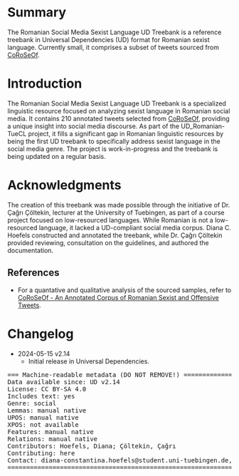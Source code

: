 # Summary

The Romanian Social Media Sexist Language UD Treebank is a reference treebank in Universal Dependencies (UD) format for Romanian sexist language. Currently small, it comprises a subset of tweets sourced from [CoRoSeOf](https://github.com/DianaHoefels/CoRoSeOf). 

# Introduction

The Romanian Social Media Sexist Language UD Treebank is a specialized linguistic resource focused on analyzing sexist language in Romanian social media. It contains 210 annotated tweets selected from [CoRoSeOf](https://github.com/DianaHoefels/CoRoSeOf), providing a unique insight into social media discourse. As part of the UD_Romanian-TueCL project, it fills a significant gap in Romanian linguistic resources by being the first UD treebank to specifically address sexist language in the social media genre. The project is work-in-progress and the treebank is being updated on a regular basis.


# Acknowledgments

The creation of this treebank was made possible through the initiative of Dr. Çağrı Çöltekin, lecturer at the University of Tuebingen, as part of a course project focused on low-resourced languages. While Romanian is not a low-resourced language, it lacked a UD-compliant social media corpus. Diana C. Hoefels constructed and annotated the treebank, while Dr. Çağrı Çöltekin provided reviewing, consultation on the guidelines, and authored the documentation.

## References

* For a quantative and qualitative analysis of the sourced samples, refer to [CoRoSeOf - An Annotated Corpus of Romanian Sexist and Offensive Tweets](https://aclanthology.org/2022.lrec-1.243/).


# Changelog

* 2024-05-15 v2.14
  * Initial release in Universal Dependencies.


<pre>
=== Machine-readable metadata (DO NOT REMOVE!) ================================
Data available since: UD v2.14
License: CC BY-SA 4.0
Includes text: yes
Genre: social
Lemmas: manual native
UPOS: manual native
XPOS: not available
Features: manual native
Relations: manual native
Contributors: Hoefels, Diana; Çöltekin, Çağrı
Contributing: here
Contact: diana-constantina.hoefels@student.uni-tuebingen.de, cagri.coeltekin@uni-tuebingen.de
===============================================================================
</pre>
